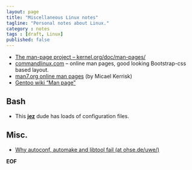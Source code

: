 ```yaml
---
layout: page
title: "Miscellaneous Linux notes"
tagline: "Personal notes about Linux."
category : notes
tags : [draft, Linux]
published: false
---
```


* [The man-page project &ndash; kernel.org/doc/man-pages/](https://www.kernel.org/doc/man-pages/)
* [commandlinux.com](https://www.commandlinux.com/) – online man pages, good looking Bootstrap-css based layout.
* [man7.org online man pages](http://man7.org/linux/man-pages/index.html) (by Micael Kerrisk)
* [Gentoo wiki “Man page”](https://wiki.gentoo.org/wiki/Man_page/Navigate)

## Bash

* This [__jez__](https://github.com/jez/dotfiles) dude has loads of configuration files.

## Misc.

* [Why autoconf, automake and libtool fail (at ohse.de/uwe/)](https://ohse.de/uwe/articles/aal.html)

__EOF__

